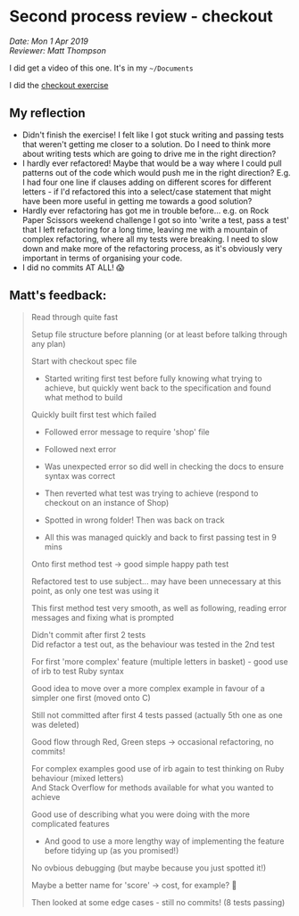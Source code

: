 # Second process review - checkout
*Date: Mon 1 Apr 2019*  
*Reviewer: Matt Thompson*  

I did get a video of this one. It's in my `~/Documents`

I did the [checkout exercise](https://github.com/makersacademy/skills-workshops/tree/master/process_review/exercises/checkout)

## My reflection

- Didn't finish the exercise! I felt like I got stuck writing and passing tests that weren't getting me closer to a solution. Do I need to think more about writing tests which are going to drive me in the right direction?
- I hardly ever refactored! Maybe that would be a way where I could pull patterns out of the code which would push me in the right direction? E.g. I had four one line if clauses adding on different scores for different letters - if I'd refactored this into a select/case statement that might have been more useful in getting me towards a good solution?
- Hardly ever refactoring has got me in trouble before... e.g. on Rock Paper Scissors weekend challenge I got so into 'write a test, pass a test' that I left refactoring for a long time, leaving me with a mountain of complex refactoring, where all my tests were breaking. I need to slow down and make more of the refactoring process, as it's obviously very important in terms of organising your code.
- I did no commits AT ALL! 😱

## Matt's feedback:

> Read through quite fast
> 
> Setup file structure before planning (or at least before talking through any plan)
> 
> Start with checkout spec file
> - Started writing first test before fully knowing what trying to achieve, but quickly went back to the specification and found what method to build
> 
> Quickly built first test which failed
> - Followed error message to require 'shop' file
> - Followed next error
> - Was unexpected error so did well in checking the docs to ensure syntax was correct
> - Then reverted what test was trying to achieve (respond to checkout on an instance of Shop)
> 
> - Spotted in wrong folder! Then was back on track
> - All this was managed quickly and back to first passing test in 9 mins
> 
> Onto first method test -> good simple happy path test
> 
> Refactored test to use subject... may have been unnecessary at this point, as only one test was using it
> 
> This first method test very smooth, as well as following, reading error messages and fixing what is prompted
> 
> Didn't commit after first 2 tests  
> Did refactor a test out, as the behaviour was tested in the 2nd test
> 
> For first 'more complex' feature (multiple letters in basket) - good use of irb to test Ruby syntax
> 
> Good idea to move over a more complex example in favour of a simpler one first (moved onto C)
> 
> Still not committed after first 4 tests passed (actually 5th one as one was deleted)
> 
> Good flow through Red, Green steps -> occasional refactoring, no commits!
> 
> For complex examples good use of irb again to test thinking on Ruby behaviour (mixed letters)  
> And Stack Overflow for methods available for what you wanted to achieve
> 
> Good use of describing what you were doing with the more complicated features
> - And good to use a more lengthy way of implementing the feature before tidying up (as you promised!)
> 
> No ovbious debugging (but maybe because you just spotted it!)
> 
> Maybe a better name for 'score' -> cost, for example? :slightly_smiling_face:
> 
> Then looked at some edge cases - still no commits! (8 tests passing)
